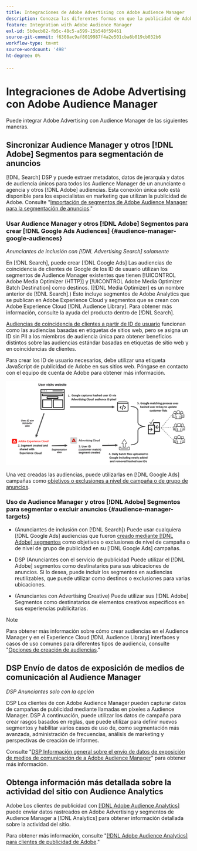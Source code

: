 ```yaml
---
title: Integraciones de Adobe Advertising con Adobe Audience Manager
description: Conozca las diferentes formas en que la publicidad de Adobe puede intercambiar datos con Adobe Audience Manager.
feature: Integration with Adobe Audience Manager
exl-id: 5b0ecb82-fb5c-48c5-a599-15b548f59461
source-git-commit: f6308ac9af8019987f4a2e501cba6b019cb032b6
workflow-type: tm+mt
source-wordcount: '498'
ht-degree: 0%

---
```


# Integraciones de Adobe Advertising con Adobe Audience Manager

Puede integrar Adobe Advertising con Audience Manager de las siguientes maneras.

## Sincronizar Audience Manager y otros [!DNL Adobe] Segmentos para segmentación de anuncios

[!DNL Search] DSP y puede extraer metadatos, datos de jerarquía y datos de audiencia únicos para todos los Audience Manager de un anunciante o agencia y otros [!DNL Adobe] audiencias. Esta conexión única solo está disponible para los especialistas en marketing que utilizan la publicidad de Adobe. Consulte &quot;[Importación de segmentos de Adobe Audience Manager para la segmentación de anuncios](/help/integrations/audience-manager/import-audiences.md).&quot;

### Usar Audience Manager y otros [!DNL Adobe] Segmentos para crear [!DNL Google Ads Audiences] {#audience-manager-google-audiences}

*Anunciantes de inclusión con [!DNL Advertising Search] solamente*

En [!DNL Search], puede crear [!DNL Google Ads] Las audiencias de coincidencia de clientes de Google de los ID de usuario utilizan los segmentos de Audience Manager existentes que tienen [!UICONTROL Adobe Media Optimizer (HTTP)] y [!UICONTROL Adobe Media Optimizer Batch Destination] como destinos. ([!DNL Media Optimizer] es un nombre anterior de [!DNL Search].) Esto incluye segmentos de Adobe Analytics que se publican en Adobe Experience Cloud y segmentos que se crean con Adobe Experience Cloud [!DNL Audience Library]. Para obtener más información, consulte la ayuda del producto dentro de [!DNL Search].

[Audiencias de coincidencia de clientes a partir de ID de usuario](https://support.google.com/google-ads/answer/9199250) funcionan como las audiencias basadas en etiquetas de sitios web, pero se asigna un ID sin PII a los miembros de audiencia única para obtener beneficios distintos sobre las audiencias estándar basadas en etiquetas de sitio web y en coincidencias de clientes.

Para crear los ID de usuario necesarios, debe utilizar una etiqueta JavaScript de publicidad de Adobe <!-- with a user ID parameter -->en sus sitios web. Póngase en contacto con el equipo de cuenta de Adobe para obtener más información.

![proceso de creación de segmentos](/help/integrations/assets/ad_search_user_id_pic.png)

Una vez creadas las audiencias, puede utilizarlas en [!DNL Google Ads] campañas como [objetivos o exclusiones a nivel de campaña o de grupo de anuncios](#audience-manager-targets).

### Uso de Audience Manager y otros [!DNL Adobe] Segmentos para segmentar o excluir anuncios {#audience-manager-targets}

* (Anunciantes de inclusión con [!DNL Search]) Puede usar cualquiera [!DNL Google Ads] audiencias que fueron [creado mediante [!DNL Adobe] segmentos](#audience-manager-google-audiences) como objetivos o exclusiones de nivel de campaña o de nivel de grupo de publicidad en su [!DNL Google Ads] campañas.

* DSP (Anunciantes con el servicio de publicidad Puede utilizar el [!DNL Adobe] segmentos como destinatarios para sus ubicaciones de anuncios. Si lo desea, puede incluir los segmentos en audiencias reutilizables, que puede utilizar como destinos o exclusiones para varias ubicaciones.

* (Anunciantes con Advertising Creative) Puede utilizar sus [!DNL Adobe] Segmentos como destinatarios de elementos creativos específicos en sus experiencias publicitarias.

>[!NOTE]
>
>Para obtener más información sobre cómo crear audiencias en el Audience Manager y en el Experience Cloud [!DNL Audience Library] interfaces y casos de uso comunes para diferentes tipos de audiencia, consulte &quot;[Opciones de creación de audiencias](https://experienceleague.adobe.com/docs/experience-cloud-kcs/kbarticles/KA-16471.html).&quot;

## DSP Envío de datos de exposición de medios de comunicación al Audience Manager

*DSP Anunciantes solo con la opción*

DSP Los clientes de con Adobe Audience Manager pueden capturar datos de campañas de publicidad mediante llamadas en píxeles a Audience Manager. DSP A continuación, puede utilizar los datos de campaña para crear rasgos basados en reglas, que puede utilizar para definir nuevos segmentos y habilitar varios casos de uso de, como segmentación más avanzada, administración de frecuencias, análisis de marketing y perspectivas de creación de informes.

Consulte &quot;[DSP Información general sobre el envío de datos de exposición de medios de comunicación de a Adobe Audience Manager](/help/integrations/audience-manager/media-data-integration/overview.md)&quot; para obtener más información.

## Obtenga información más detallada sobre la actividad del sitio con Audience Analytics

Adobe Los clientes de publicidad con [[!DNL Adobe Audience Analytics]](https://experienceleague.adobe.com/docs/analytics/integration/audience-analytics/mc-audiences-aam.html) puede enviar datos rastreados en Adobe Advertising y segmentos de Audience Manager a [!DNL Analytics] para obtener información detallada sobre la actividad del sitio.

Para obtener más información, consulte &quot;[[!DNL Adobe Audience Analytics] para clientes de publicidad de Adobe](/help/integrations/audience-manager/audience-analytics.md).&quot;
